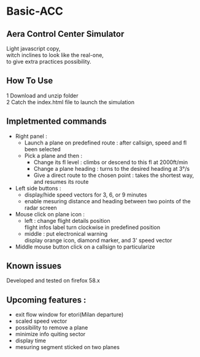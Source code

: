 # Basic-ACC
## Aera Control Center Simulator
Light javascript copy,  
witch inclines to look like the real-one,  
to give extra practices possibility.

## How To Use
1 Download and unzip folder  
2 Catch the index.html file to launch the simulation  

## Impletmented commands
- Right panel :
  * Launch a plane on predefined route :
    after callsign, speed and fl been selected
  * Pick a plane and then : 
    - Change its fl level : climbs or descend to this fl at 2000ft/min 
    - Change a plane heading : turns to the desired heading at 3°/s
    - Give a direct route to the chosen point : takes the shortest way, and resumes its route
- Left side buttons :
  * display/hide speed vectors for 3, 6, or 9 minutes
  * enable mesuring distance and heading between two points of the radar screen
- Mouse click on plane icon : 
  - left : change flight details position  
      flight infos label turn clockwise in predefined position  
  - middle : put electronical warning  
      display orange icon, diamond marker, and 3' speed vector
- Middle mouse button click on a callsign to particularize

## Known issues  
  Developed and tested on firefox 58.x

## Upcoming features :
- exit flow window for etori(Milan departure)
- scaled speed vector
- possibility to remove a plane
- minimize info quiting sector
- display time
- mesuring segment sticked on two planes
